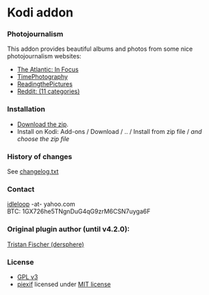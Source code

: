 # Kodi addon

### Photojournalism

This addon provides beautiful albums and photos from some nice photojournalism websites:   

- [The Atlantic: In Focus](https://www.theatlantic.com/infocus/)
- [TimePhotography](https://time.com/tag/photography/)
- [ReadingthePictures](https://www.readingthepictures.org/category/notes/)
- [Reddit: (11 categories)](https://www.reddit.com/)

### Installation

* [Download the zip](https://github.com/idleloop-github/script.image.bigpictures/releases/download/v5.1/script.image.bigpictures-5.1.zip).   
* Install on Kodi: Add-ons / Download / .. / Install from zip file / *and choose the zip file*   

### History of changes

See [changelog.txt](https://github.com/idleloop-github/script.image.bigpictures/blob/master/changelog.txt)

### Contact

[idleloop](https://github.com/idleloop-github) -at- yahoo.com   
BTC: 1GX726he5TNgnDuG4qG9zrM6CSN7uyga6F

### Original plugin author (until v4.2.0):

[Tristan Fischer (dersphere)](https://github.com/dersphere)   

### License

* [GPL v3](https://github.com/idleloop-github/script.image.bigpictures/blob/master/LICENSE.txt)
* [piexif](https://pypi.org/project/piexif/) licensed under [MIT license](https://github.com/idleloop-github/script.image.bigpictures/blob/master/lib/piexif/LICENSE.txt)

